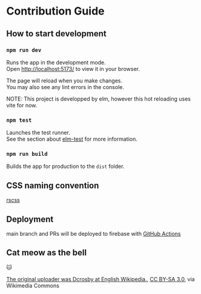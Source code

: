 # Contribution Guide

## How to start development

### `npm run dev`

Runs the app in the development mode.<br />
Open [http://localhost:5173/](http://localhost:5173/) to view it in your browser.

The page will reload when you make changes.<br />
You may also see any lint errors in the console.

NOTE: This project is developped by elm, however this hot reloading uses vite for now.

### `npm test`

Launches the test runner.\
See the section about [elm-test](https://package.elm-lang.org/packages/elm-explorations/test/latest) for more information.

### `npm run build`

Builds the app for production to the `dist` folder.<br />

## CSS naming convention

[rscss](https://github.com/rstacruz/rscss)

## Deployment

main branch and PRs will be deployed to firebase with [GitHub Actions](.github/workflows/)

## Cat meow as the bell

:cat:

<a href="https://commons.wikimedia.org/wiki/File:Meow.ogg">The original uploader was Dcrosby at English Wikipedia.</a>, <a href="http://creativecommons.org/licenses/by-sa/3.0/">CC BY-SA 3.0</a>, via Wikimedia Commons
